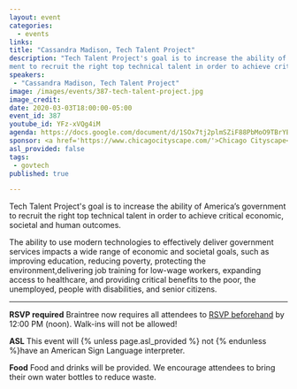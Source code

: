 ```yaml
---
layout: event
categories:
  - events
links: 
title: "Cassandra Madison, Tech Talent Project"
description: "Tech Talent Project's goal is to increase the ability of America’s govern-
ment to recruit the right top technical talent in order to achieve critical economic, societal and human outcomes."
speakers:
 - "Cassandra Madison, Tech Talent Project"
image: /images/events/387-tech-talent-project.jpg
image_credit:
date: 2020-03-03T18:00:00-05:00
event_id: 387
youtube_id: YFz-xVQg4iM
agenda: https://docs.google.com/document/d/1SOx7tj2plmSZiF88PbMoO9TBrYEd4OhHP76jxsN9d7k/edit?usp=sharing
sponsor: <a href='https://www.chicagocityscape.com/'>Chicago Cityscape</a>
asl_provided: false
tags: 
 - govtech
published: true

---
```


Tech Talent Project's goal is to increase the ability of America’s government to recruit the right top technical talent in order to achieve critical economic, societal and human outcomes. 

The ability to use modern technologies to effectively deliver government services impacts a wide range of economic and societal goals, such as improving education, reducing poverty, protecting the environment,delivering job training for low-wage workers, expanding access to healthcare, and providing critical benefits to the poor, the unemployed, people with disabilities, and senior citizens. 


---

**RSVP required** Braintree now requires all attendees to [RSVP beforehand]({{site.rsvp_url}}) by 12:00 PM (noon). Walk-ins will not be allowed!

**ASL** This event will {% unless page.asl_provided %} not {% endunless %}have an American Sign Language interpreter.

**Food** Food and drinks will be provided. We encourage attendees to bring their own water bottles to reduce waste.
